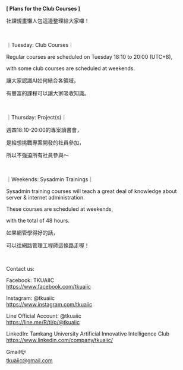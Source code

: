 **[ Plans for the Club Courses ]**

社課規畫懶人包這邊整理給大家囉！

&nbsp;

｜Tuesday: Club Courses｜

Regular courses are scheduled on Tuesday 18:10 to 20:00 (UTC+8),

with some club courses are scheduled at weekends.

讓大家認識AI如何結合各領域，

有豐富的課程可以讓大家吸收知識。

&nbsp;

｜Thursday: Project(s)｜

週四18:10-20:00的專案讀書會，

是給想挑戰專案開發的社員參加，

所以不強迫所有社員參與～

&nbsp;

｜Weekends: Sysadmin Trainings｜

Sysadmin training courses will teach a great deal of knowledge about server & internet administration.

These courses are scheduled at weekends,

with the total of 48 hours.

如果網管學得好的話，

可以往網路管理工程師這條路走喔！

&nbsp;

Contact us:

Facebook: TKUAIIC <br />https://www.facebook.com/tkuaiic

Instagram: @tkuaiic <br />https://www.instagram.com/tkuaiic

Line Official Account: @tkuaiic <br />https://line.me/R/ti/p/@tkuaiic

LinkedIn: Tamkang University Artificial Innovative Intelligence Club <br />https://www.linkedin.com/company/tkuaiic/

Gmail📪 <br />tkuaiic@gmail.com
